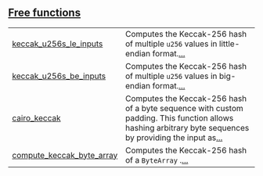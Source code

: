 
[Free functions](./core-keccak-free_functions.md)
 ---
| | |
|:---|:---|
| [keccak_u256s_le_inputs](./core-keccak-keccak_u256s_le_inputs.md) | Computes the Keccak-256 hash of multiple `u256`  values in little-endian format.[...](./core-keccak-keccak_u256s_le_inputs.md) |
| [keccak_u256s_be_inputs](./core-keccak-keccak_u256s_be_inputs.md) | Computes the Keccak-256 hash of multiple `u256`  values in big-endian format.[...](./core-keccak-keccak_u256s_be_inputs.md) |
| [cairo_keccak](./core-keccak-cairo_keccak.md) | Computes the Keccak-256 hash of a byte sequence with custom padding. This function allows hashing arbitrary byte sequences by providing the input as[...](./core-keccak-cairo_keccak.md) |
| [compute_keccak_byte_array](./core-keccak-compute_keccak_byte_array.md) | Computes the Keccak-256 hash of a `ByteArray` .[...](./core-keccak-compute_keccak_byte_array.md) |
